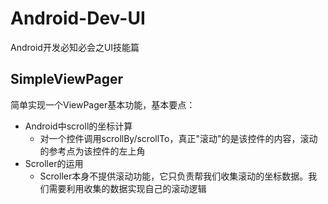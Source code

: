 # Android-Dev-UI
Android开发必知必会之UI技能篇

## SimpleViewPager
简单实现一个ViewPager基本功能，基本要点：
- Android中scroll的坐标计算
  - 对一个控件调用scrollBy/scrollTo，真正"滚动"的是该控件的内容，滚动的参考点为该控件的左上角
- Scroller的运用
  - Scroller本身不提供滚动功能，它只负责帮我们收集滚动的坐标数据。我们需要利用收集的数据实现自己的滚动逻辑
